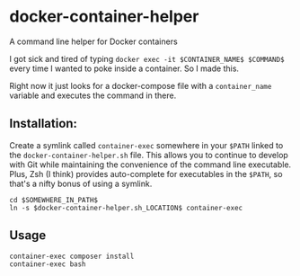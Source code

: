# docker-container-helper
A command line helper for Docker containers

I got sick and tired of typing `docker exec -it $CONTAINER_NAME$ $COMMAND$` every time I wanted to poke inside a container. So I made this.

Right now it just looks for a docker-compose file with a `container_name` variable and executes the command in there.

## Installation:

Create a symlink called `container-exec` somewhere in your `$PATH` linked to the `docker-container-helper.sh` file. This allows you to continue to develop with Git while maintaining the convenience of the command line executable. Plus, Zsh (I think) provides auto-complete for executables in the `$PATH`, so that's a nifty bonus of using a symlink.

```
cd $SOMEWHERE_IN_PATH$
ln -s $docker-container-helper.sh_LOCATION$ container-exec
```

## Usage

```
container-exec composer install
container-exec bash
```
